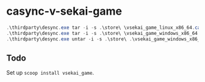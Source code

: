 # casync-v-sekai-game

```powershell
.\thirdparty\desync.exe tar -i -s .\store\ \vsekai_game_linux_x86_64.caidx ..\vsekai_game_linux_x86_64
.\thirdparty\desync.exe tar -i -s .\store\ \vsekai_game_windows_x86_64.caidx ..\vsekai_game_windows_x86_64
.\thirdparty\desync.exe untar -i -s .\store\ .\vsekai_game_windows_x86_64.caidx vsekai_game_windows_x86_64
```

## Todo 

Set up `scoop install vsekai_game`.

